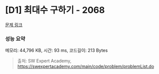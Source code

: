 # [D1] 최대수 구하기 - 2068 

[문제 링크](https://swexpertacademy.com/main/code/problem/problemDetail.do?contestProbId=AV5QQhbqA4QDFAUq) 

### 성능 요약

메모리: 44,796 KB, 시간: 93 ms, 코드길이: 213 Bytes



> 출처: SW Expert Academy, https://swexpertacademy.com/main/code/problem/problemList.do